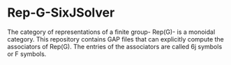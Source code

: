 # Rep-G-SixJSolver
The category of representations of a finite group- Rep(G)- is a monoidal category. This repository contains GAP files that can explicitly compute the associators of Rep(G). The entries of the associators are called 6j symbols or F symbols. 
